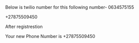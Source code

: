 Below is twilio number for this following number- 0634575155

+27875509450


After registrestion

Your new Phone Number is +27875509450
